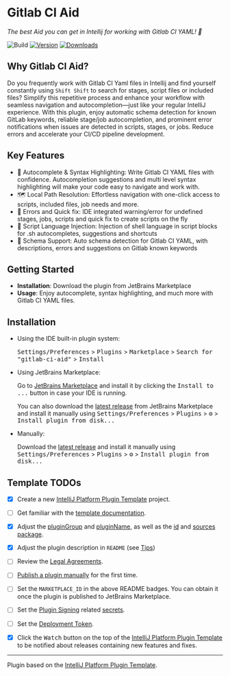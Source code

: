 # Gitlab CI Aid

*The best Aid you can get in Intellij for working with Gitlab CI YAML! 🚀*

![Build](https://github.com/deeepamin/gitlab-ci-aid/workflows/Build/badge.svg)
[![Version](https://img.shields.io/jetbrains/plugin/v/MARKETPLACE_ID.svg)](https://plugins.jetbrains.com/plugin/MARKETPLACE_ID)
[![Downloads](https://img.shields.io/jetbrains/plugin/d/MARKETPLACE_ID.svg)](https://plugins.jetbrains.com/plugin/MARKETPLACE_ID)

## Why Gitlab CI Aid?

<!-- Plugin description -->
Do you frequently work with Gitlab CI Yaml files in Intellij and find yourself constantly using `Shift Shift` to search 
for stages, script files or included files? Simplify this repetitive process and enhance your workflow with seamless 
navigation and autocompletion—just like your regular IntelliJ experience.  With this plugin, enjoy automatic schema detection
for known GitLab keywords, reliable stage/job autocompletion, and prominent error notifications when issues are detected in scripts, 
stages, or jobs. Reduce errors and accelerate your CI/CD pipeline development.

## Key Features

* 🌈 Autocomplete & Syntax Highlighting: Write Gitlab CI YAML files with confidence. Autocompletion suggestions and multi 
  level syntax highlighting will make your code easy to navigate and work with.
* 🗺️ Local Path Resolution: Effortless navigation with one-click access to scripts, included files, job needs and more.
* 🔧 Errors and Quick fix: IDE integrated warning/error for undefined stages, jobs, scripts and quick fix to create scripts on the fly
* 📝 Script Language Injection: Injection of shell language in script blocks for .sh autocompletes, suggestions and shortcuts
* 🧩 Schema Support: Auto schema detection for Gitlab CI YAML, with descriptions, errors and suggestions on Gitlab known keywords 

## Getting Started

* **Installation**: Download the plugin
  from JetBrains Marketplace
* **Usage**: Enjoy autocomplete, syntax highlighting, and much more with Gitlab CI YAML files.

<!-- Plugin description end -->

## Installation

- Using the IDE built-in plugin system:
  
  <kbd>Settings/Preferences</kbd> > <kbd>Plugins</kbd> > <kbd>Marketplace</kbd> > <kbd>Search for "gitlab-ci-aid"</kbd> >
  <kbd>Install</kbd>
  
- Using JetBrains Marketplace:

  Go to [JetBrains Marketplace](https://plugins.jetbrains.com/plugin/MARKETPLACE_ID) and install it by clicking the <kbd>Install to ...</kbd> button in case your IDE is running.

  You can also download the [latest release](https://plugins.jetbrains.com/plugin/MARKETPLACE_ID/versions) from JetBrains Marketplace and install it manually using
  <kbd>Settings/Preferences</kbd> > <kbd>Plugins</kbd> > <kbd>⚙️</kbd> > <kbd>Install plugin from disk...</kbd>

- Manually:

  Download the [latest release](https://github.com/deeepamin/gitlab-ci-aid/releases/latest) and install it manually using
  <kbd>Settings/Preferences</kbd> > <kbd>Plugins</kbd> > <kbd>⚙️</kbd> > <kbd>Install plugin from disk...</kbd>



## Template TODOs
- [x] Create a new [IntelliJ Platform Plugin Template][template] project.
- [ ] Get familiar with the [template documentation][template].
- [x] Adjust the [pluginGroup](./gradle.properties) and [pluginName](./gradle.properties), as well as the [id](./src/main/resources/META-INF/plugin.xml) and [sources package](./src/main/java).
- [x] Adjust the plugin description in `README` (see [Tips][docs:plugin-description])
- [ ] Review the [Legal Agreements](https://plugins.jetbrains.com/docs/marketplace/legal-agreements.html?from=IJPluginTemplate).
- [ ] [Publish a plugin manually](https://plugins.jetbrains.com/docs/intellij/publishing-plugin.html?from=IJPluginTemplate) for the first time.
- [ ] Set the `MARKETPLACE_ID` in the above README badges. You can obtain it once the plugin is published to JetBrains Marketplace.
- [ ] Set the [Plugin Signing](https://plugins.jetbrains.com/docs/intellij/plugin-signing.html?from=IJPluginTemplate) related [secrets](https://github.com/JetBrains/intellij-platform-plugin-template#environment-variables).
- [ ] Set the [Deployment Token](https://plugins.jetbrains.com/docs/marketplace/plugin-upload.html?from=IJPluginTemplate).
- [x] Click the <kbd>Watch</kbd> button on the top of the [IntelliJ Platform Plugin Template][template] to be notified about releases containing new features and fixes.


---
Plugin based on the [IntelliJ Platform Plugin Template][template].

[template]: https://github.com/JetBrains/intellij-platform-plugin-template
[docs:plugin-description]: https://plugins.jetbrains.com/docs/intellij/plugin-user-experience.html#plugin-description-and-presentation
